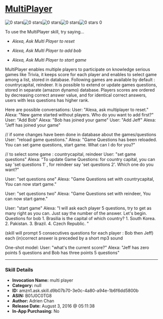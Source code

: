 # [MultiPlayer](http://alexa.amazon.com/#skills/amzn1.ask.skill.d9b07b70-3e0c-4a80-a94e-1b6f6dd5800b)
![0 stars](../../images/ic_star_border_black_18dp_1x.png)![0 stars](../../images/ic_star_border_black_18dp_1x.png)![0 stars](../../images/ic_star_border_black_18dp_1x.png)![0 stars](../../images/ic_star_border_black_18dp_1x.png)![0 stars](../../images/ic_star_border_black_18dp_1x.png) 0

To use the MultiPlayer skill, try saying...

* *Alexa, Ask Multi Player  to reset*

* *Alexa, Ask Multi Player  to add bob*

* *Alexa, Ask Multi Player to start game*

MultiPlayer enables multiple players to participate on knowledge serious games like Trivia, it keeps score for each player and enables to select game among a list, stored in database. Following games are available by default : countrycapital, reindeer. It is possible to extend or update games questions, stored in separate (amazon dynamo) database. Players scores are ordered by decreasing correct answer value, and for identical correct answers, users with less questions has higher rank.

Here are possible conversations:
   User: "Alexa, ask multiplayer to reset."
   Alexa: "New game started without players. Who do you want to add first?"
   User: "Add Bob"
   Alexa: "Bob has joined your game"
   User: "Add Jeff"
   Alexa: "Jeff has joined your game"
 
// if some changes have been done in database about the games/questions
   User: "reload game questions."
   Alexa: "Game Questions has been reloaded. You can set game questions, start game. What can I do for you?"

// to select some game : countrycapital, reindeer 
   User: "set game questions"
   Alexa: "To update Game Questions: for country capital, you can say 'set questions 1' , for reindeer say 'set questions 2'. Which one do you want?"
 
   User: "set questions one"
   Alexa: "Game Questions set with countrycapital, You can now start game."
 
   User: "set questions two"
   Alexa: "Game Questions set with reindeer, You can now start game."
 
   User: "start game"
   Alexa: "I will ask each player 5 questions, try to get as many right as you can. Just say the number of the answer. Let's begin. Questions for bob 1. Brasilia is the capital of which country? 1. South Korea. 2. Pakistan. 3. Brazil. 4. Czech Republic. "
 
   (skill will prompt 5 consecutives questions for each player : Bob then Jeff)
  each (in)correct answer is preceded by a short mp3 sound
 
  One-shot model:
   User: "what's the current score?"
   Alexa: "Jeff has zero points 5 questions and Bob has three points 5 questions"

***

### Skill Details

* **Invocation Name:** multi player
* **Category:** null
* **ID:** amzn1.ask.skill.d9b07b70-3e0c-4a80-a94e-1b6f6dd5800b
* **ASIN:** B01J0C0TG8
* **Author:** Adrien Chan
* **Release Date:** August 3, 2016 @ 05:11:38
* **In-App Purchasing:** No
